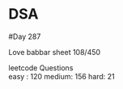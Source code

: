 # DSA

#Day 287

Love babbar sheet
    108/450
    
leetcode Questions   
easy : 120
medium: 156
hard: 21


